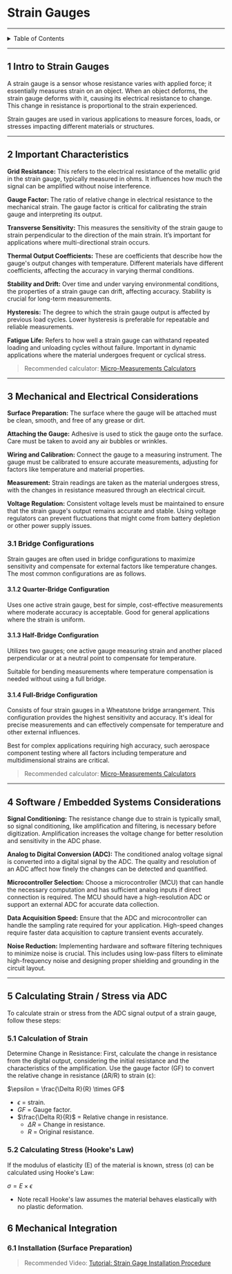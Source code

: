 # Strain Gauges

---

<details markdown="1">
  <summary>Table of Contents</summary>

- [1 Intro to Strain Gauges](#1-intro-to-strain-gauges)
- [2 Important Characteristics](#2-important-characteristics)
- [3 Mechanical and Electrical Considerations](#3-mechanical-and-electrical-considerations)
    - [3.1 Bridge Configurations](#31-bridge-configurations)
        - [3.1.2 Quarter-Bridge Configuration](#312-quarter-bridge-configuration)
        - [3.1.3 Half-Bridge Configuration](#313-half-bridge-configuration)
        - [3.1.4 Full-Bridge Configuration](#314-full-bridge-configuration)
- [4 Software / Embedded Systems Considerations](#4-software--embedded-systems-considerations)
- [5 Calculating Strain / Stress via ADC](#5-calculating-strain--stress-via-adc)
    - [5.1 Calculation of Strain](#51-calculation-of-strain)
    - [5.2 Calculating Stress (Hooke's Law)](#52-calculating-stress-hookes-law)
- [6 Mechanical Integration](#6-mechanical-integration)
- [6.1 Installation (Surface Preparation)](#61-installation-surface-preparation)

</details>

---

## 1 Intro to Strain Gauges

A strain gauge is a sensor whose resistance varies with applied force; it
essentially measures strain on an object. When an object deforms, the strain
gauge deforms with it, causing its electrical resistance to change. This change
in resistance is proportional to the strain experienced.

Strain gauges are used in various applications to measure forces, loads, or
stresses impacting different materials or structures.

---

## 2 Important Characteristics

**Grid Resistance:** This refers to the electrical resistance of the metallic
grid in the strain gauge, typically measured in ohms. It influences how much the
signal can be amplified without noise interference.

**Gauge Factor:** The ratio of relative change in electrical resistance to the
mechanical strain. The gauge factor is critical for calibrating the strain gauge
and interpreting its output.

**Transverse Sensitivity:** This measures the sensitivity of the strain gauge to
strain perpendicular to the direction of the main strain. It’s important for
applications where multi-directional strain occurs.

**Thermal Output Coefficients:** These are coefficients that describe how the
gauge's output changes with temperature. Different materials have different
coefficients, affecting the accuracy in varying thermal conditions.

**Stability and Drift:** Over time and under varying environmental conditions,
the properties of a strain gauge can drift, affecting accuracy. Stability is
crucial for long-term measurements.

**Hysteresis:** The degree to which the strain gauge output is affected by
previous load cycles. Lower hysteresis is preferable for repeatable and reliable
measurements.

**Fatigue Life:** Refers to how well a strain gauge can withstand repeated
loading and unloading cycles without failure. Important in dynamic applications
where the material undergoes frequent or cyclical stress.

> Recommended calculator:
> [Micro-Measurements Calculators](https://www.micro-measurements.com/calculators#/)

---

## 3 Mechanical and Electrical Considerations

**Surface Preparation:** The surface where the gauge will be attached must be
clean, smooth, and free of any grease or dirt.

**Attaching the Gauge:** Adhesive is used to stick the gauge onto the surface.
Care must be taken to avoid any air bubbles or wrinkles.

**Wiring and Calibration:** Connect the gauge to a measuring instrument. The
gauge must be calibrated to ensure accurate measurements, adjusting for factors
like temperature and material properties.

**Measurement:** Strain readings are taken as the material undergoes stress,
with the changes in resistance measured through an electrical circuit.

**Voltage Regulation:** Consistent voltage levels must be maintained to ensure
that the strain gauge's output remains accurate and stable. Using voltage
regulators can prevent fluctuations that might come from battery depletion or
other power supply issues.

### 3.1 Bridge Configurations

Strain gauges are often used in bridge configurations to maximize sensitivity
and compensate for external factors like temperature changes. The most common
configurations are as follows.

#### 3.1.2 Quarter-Bridge Configuration

Uses one active strain gauge, best for simple, cost-effective measurements where
moderate accuracy is acceptable. Good for general applications where the strain
is uniform.

#### 3.1.3 Half-Bridge Configuration

Utilizes two gauges; one active gauge measuring strain and another placed
perpendicular or at a neutral point to compensate for temperature.

Suitable for bending measurements where temperature compensation is needed
without using a full bridge.

#### 3.1.4 Full-Bridge Configuration

Consists of four strain gauges in a Wheatstone bridge arrangement. This
configuration provides the highest sensitivity and accuracy. It's ideal for
precise measurements and can effectively compensate for temperature and other
external influences.

Best for complex applications requiring high accuracy, such aerospace component
testing where all factors including temperature and multidimensional
strains are critical.

> Recommended calculator:
> [Micro-Measurements Calculators](https://www.micro-measurements.com/calculators#/)

---

## 4 Software / Embedded Systems Considerations

**Signal Conditioning:** The resistance change due to strain is typically small,
so signal conditioning, like amplification and filtering, is necessary before
digitization. Amplification increases the voltage change for better resolution
and sensitivity in the ADC phase.

**Analog to Digital Conversion (ADC):** The conditioned analog voltage signal is
converted into a digital signal by the ADC. The quality and resolution of an ADC
affect how finely the changes can be detected and quantified.

**Microcontroller Selection:** Choose a microcontroller (MCU) that can handle
the necessary computation and has sufficient analog inputs if direct connection
is required. The MCU should have a high-resolution ADC or support an external
ADC for accurate data collection.

**Data Acquisition Speed:** Ensure that the ADC and microcontroller can handle
the sampling rate required for your application. High-speed changes require
faster data acquisition to capture transient events accurately.

**Noise Reduction:** Implementing hardware and software filtering techniques to
minimize noise is crucial. This includes using low-pass filters to eliminate
high-frequency noise and designing proper shielding and grounding in the circuit
layout.

---

## 5 Calculating Strain / Stress via ADC

To calculate strain or stress from the ADC signal output of a strain gauge,
follow these steps:

### 5.1 Calculation of Strain

Determine Change in Resistance: First, calculate the change in resistance from
the digital output, considering the initial resistance and the characteristics
of the amplification. Use the gauge factor (GF) to convert the relative change
in resistance (ΔR/R) to strain (ε):

$\epsilon = \frac{\Delta R}{R} \times GF$

- $\epsilon$ = strain.
- $GF$ = Gauge factor.
- $\frac{\Delta R}{R}$ = Relative change in resistance.
    - $\Delta R$ = Change in resistance.
    - $R$ = Original resistance.

### 5.2 Calculating Stress (Hooke's Law)

If the modulus of elasticity (E) of the material is known, stress (σ) can be
calculated using Hooke's Law:

$\sigma = E \times \epsilon$

- Note recall Hooke's law assumes the material behaves elastically with no
  plastic deformation.

## 6 Mechanical Integration

### 6.1 Installation (Surface Preparation)

> Recommended Video:
> [Tutorial: Strain Gage Installation Procedure](https://youtu.be/tTax9pEO8CQ)
